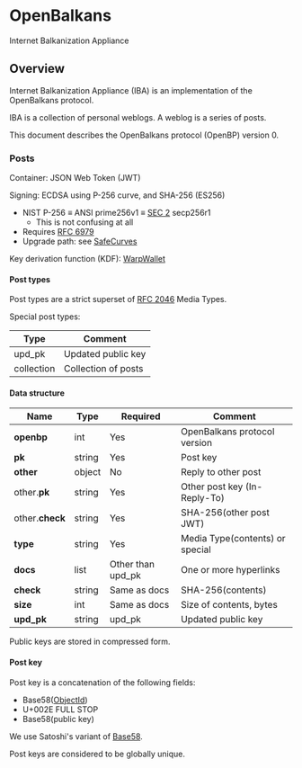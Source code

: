# OpenBalkans

Internet Balkanization Appliance

## Overview

Internet Balkanization Appliance (IBA) is an implementation of the OpenBalkans protocol.

IBA is a collection of personal weblogs. A weblog is a series of posts.

This document describes the OpenBalkans protocol (OpenBP) version 0.

### Posts

Container: JSON Web Token (JWT)

Signing: ECDSA using P-256 curve, and SHA-256 (ES256)

- NIST P-256 ≡ ANSI prime256v1 ≡ [SEC 2](http://www.secg.org/sec2-v2.pdf) secp256r1
    - This is not confusing at all
- Requires [RFC 6979](https://tools.ietf.org/html/rfc6979)
- Upgrade path: see [SafeCurves](https://safecurves.cr.yp.to/)

Key derivation function (KDF): [WarpWallet](https://keybase.io/warp)

#### Post types

Post types are a strict superset of [RFC 2046](https://tools.ietf.org/html/rfc2046) Media Types.

Special post types:

| Type | Comment
| --- | ---
| upd_pk | Updated public key
| collection | Collection of posts

#### Data structure

| Name | Type | Required | Comment
| --- | --- | --- | ---
| **openbp** | int | Yes | OpenBalkans protocol version
| **pk** | string | Yes | Post key
| **other** | object | No | Reply to other post
| other.**pk** | string | Yes | Other post key (In-Reply-To)
| other.**check** | string | Yes | SHA-256(other post JWT)
| **type** | string | Yes | Media Type(contents) or special
| **docs** | list | Other than upd_pk | One or more hyperlinks
| **check** | string | Same as docs | SHA-256(contents)
| **size** | int | Same as docs | Size of contents, bytes
| **upd_pk** | string | upd_pk | Updated public key

Public keys are stored in compressed form.

#### Post key

Post key is a concatenation of the following fields:

* Base58([ObjectId][ObjectId])
* U+002E FULL STOP
* Base58(public key)

We use Satoshi's variant of [Base58][Base58].

Post keys are considered to be globally unique.

[ObjectId]: https://docs.mongodb.com/manual/reference/method/ObjectId/
[Base58]: https://github.com/bitcoin/bitcoin/blob/master/src/base58.cpp
